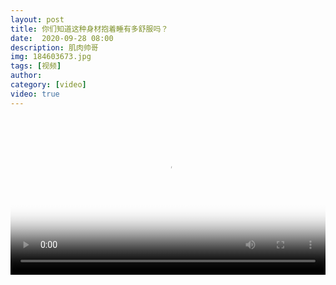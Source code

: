 ```yaml
---
layout: post
title: 你们知道这种身材抱着睡有多舒服吗？
date:  2020-09-28 08:00
description: 肌肉帅哥
img: 184603673.jpg
tags: [视频]
author: 
category: [video]
video: true
---
```

<video controls loop preload="auto" poster="/assets/img/184603673.jpg" width="100%" src="https://oss.xnan.top/%E5%B8%85%E5%93%A5%E8%A7%86%E9%A2%91/%E4%BD%A0%E4%BB%AC%E7%9F%A5%E9%81%93%E8%BF%99%E7%A7%8D%E8%BA%AB%E6%9D%90%E6%8A%B1%E7%9D%80%E7%9D%A1%E6%9C%89%E5%A4%9A%E8%88%92%E6%9C%8D%E5%90%97%EF%BC%9F.mp4"></video>
